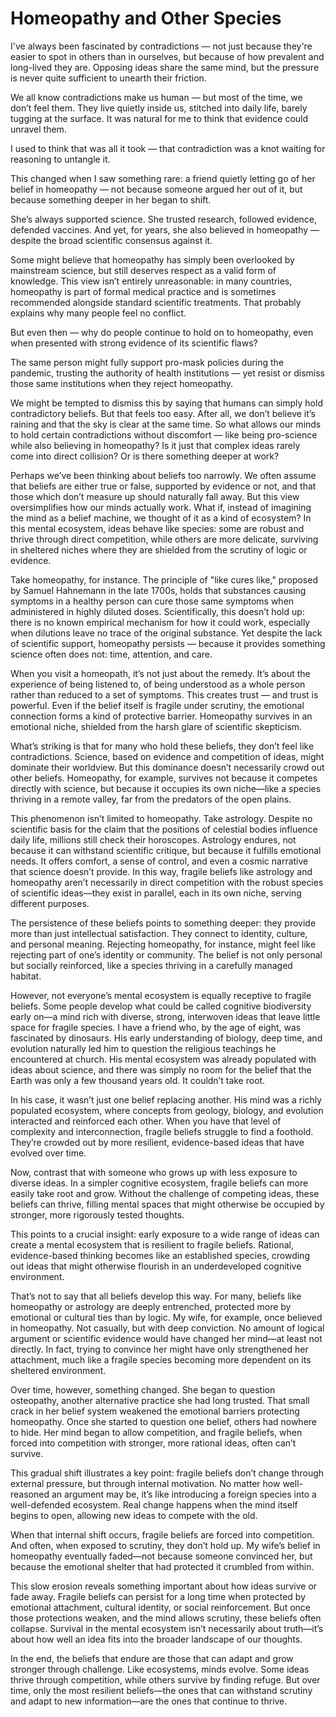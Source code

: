 # Homeopathy and Other Species

I've always been fascinated by contradictions — not just because they're easier to spot in others than in ourselves, but because of how prevalent and long-lived they are. Opposing ideas share the same mind, but the pressure is never quite sufficient to unearth their friction.

We all know contradictions make us human — but most of the time, we don’t feel them. They live quietly inside us, stitched into daily life, barely tugging at the surface. It was natural for me to think that evidence could unravel them.

I used to think that was all it took — that contradiction was a knot waiting for reasoning to untangle it.

This changed when I saw something rare: a friend quietly letting go of her belief in homeopathy — not because someone argued her out of it, but because something deeper in her began to shift.

She’s always supported science. She trusted research, followed evidence, defended vaccines.
And yet, for years, she also believed in homeopathy — despite the broad scientific consensus against it.

Some might believe that homeopathy has simply been overlooked by mainstream science, but still deserves respect as a valid form of knowledge. This view isn’t entirely unreasonable: in many countries, homeopathy is part of formal medical practice and is sometimes recommended alongside standard scientific treatments. That probably explains why many people feel no conflict.

But even then — why do people continue to hold on to homeopathy, even when presented with strong evidence of its scientific flaws?

The same person might fully support pro-mask policies during the pandemic, trusting the authority of health institutions — yet resist or dismiss those same institutions when they reject homeopathy.




We might be tempted to dismiss this by saying that humans can simply hold contradictory beliefs. But that feels too easy. After all, we don’t believe it’s raining and that the sky is clear at the same time. So what allows our minds to hold certain contradictions without discomfort — like being pro-science while also believing in homeopathy? Is it just that complex ideas rarely come into direct collision? Or is there something deeper at work?

Perhaps we’ve been thinking about beliefs too narrowly. We often assume that beliefs are either true or false, supported by evidence or not, and that those which don’t measure up should naturally fall away. But this view oversimplifies how our minds actually work. What if, instead of imagining the mind as a belief machine, we thought of it as a kind of ecosystem? In this mental ecosystem, ideas behave like species: some are robust and thrive through direct competition, while others are more delicate, surviving in sheltered niches where they are shielded from the scrutiny of logic or evidence.

Take homeopathy, for instance. The principle of "like cures like," proposed by Samuel Hahnemann in the late 1700s, holds that substances causing symptoms in a healthy person can cure those same symptoms when administered in highly diluted doses. Scientifically, this doesn’t hold up: there is no known empirical mechanism for how it could work, especially when dilutions leave no trace of the original substance. Yet despite the lack of scientific support, homeopathy persists — because it provides something science often does not: time, attention, and care.

When you visit a homeopath, it’s not just about the remedy. It’s about the experience of being listened to, of being understood as a whole person rather than reduced to a set of symptoms. This creates trust — and trust is powerful. Even if the belief itself is fragile under scrutiny, the emotional connection forms a kind of protective barrier. Homeopathy survives in an emotional niche, shielded from the harsh glare of scientific skepticism.

What’s striking is that for many who hold these beliefs, they don’t feel like contradictions. Science, based on evidence and competition of ideas, might dominate their worldview. But this dominance doesn’t necessarily crowd out other beliefs. Homeopathy, for example, survives not because it competes directly with science, but because it occupies its own niche—like a species thriving in a remote valley, far from the predators of the open plains.

This phenomenon isn’t limited to homeopathy. Take astrology. Despite no scientific basis for the claim that the positions of celestial bodies influence daily life, millions still check their horoscopes. Astrology endures, not because it can withstand scientific critique, but because it fulfills emotional needs. It offers comfort, a sense of control, and even a cosmic narrative that science doesn’t provide. In this way, fragile beliefs like astrology and homeopathy aren’t necessarily in direct competition with the robust species of scientific ideas—they exist in parallel, each in its own niche, serving different purposes.

The persistence of these beliefs points to something deeper: they provide more than just intellectual satisfaction. They connect to identity, culture, and personal meaning. Rejecting homeopathy, for instance, might feel like rejecting part of one’s identity or community. The belief is not only personal but socially reinforced, like a species thriving in a carefully managed habitat.

However, not everyone’s mental ecosystem is equally receptive to fragile beliefs. Some people develop what could be called cognitive biodiversity early on—a mind rich with diverse, strong, interwoven ideas that leave little space for fragile species. I have a friend who, by the age of eight, was fascinated by dinosaurs. His early understanding of biology, deep time, and evolution naturally led him to question the religious teachings he encountered at church. His mental ecosystem was already populated with ideas about science, and there was simply no room for the belief that the Earth was only a few thousand years old. It couldn’t take root.

In his case, it wasn’t just one belief replacing another. His mind was a richly populated ecosystem, where concepts from geology, biology, and evolution interacted and reinforced each other. When you have that level of complexity and interconnection, fragile beliefs struggle to find a foothold. They’re crowded out by more resilient, evidence-based ideas that have evolved over time.

Now, contrast that with someone who grows up with less exposure to diverse ideas. In a simpler cognitive ecosystem, fragile beliefs can more easily take root and grow. Without the challenge of competing ideas, these beliefs can thrive, filling mental spaces that might otherwise be occupied by stronger, more rigorously tested thoughts.

This points to a crucial insight: early exposure to a wide range of ideas can create a mental ecosystem that is resilient to fragile beliefs. Rational, evidence-based thinking becomes like an established species, crowding out ideas that might otherwise flourish in an underdeveloped cognitive environment.

That’s not to say that all beliefs develop this way. For many, beliefs like homeopathy or astrology are deeply entrenched, protected more by emotional or cultural ties than by logic. My wife, for example, once believed in homeopathy. Not casually, but with deep conviction. No amount of logical argument or scientific evidence would have changed her mind—at least not directly. In fact, trying to convince her might have only strengthened her attachment, much like a fragile species becoming more dependent on its sheltered environment.

Over time, however, something changed. She began to question osteopathy, another alternative practice she had long trusted. That small crack in her belief system weakened the emotional barriers protecting homeopathy. Once she started to question one belief, others had nowhere to hide. Her mind began to allow competition, and fragile beliefs, when forced into competition with stronger, more rational ideas, often can’t survive.

This gradual shift illustrates a key point: fragile beliefs don’t change through external pressure, but through internal motivation. No matter how well-reasoned an argument may be, it’s like introducing a foreign species into a well-defended ecosystem. Real change happens when the mind itself begins to open, allowing new ideas to compete with the old.

When that internal shift occurs, fragile beliefs are forced into competition. And often, when exposed to scrutiny, they don’t hold up. My wife’s belief in homeopathy eventually faded—not because someone convinced her, but because the emotional shelter that had protected it crumbled from within.

This slow erosion reveals something important about how ideas survive or fade away. Fragile beliefs can persist for a long time when protected by emotional attachment, cultural identity, or social reinforcement. But once those protections weaken, and the mind allows scrutiny, these beliefs often collapse. Survival in the mental ecosystem isn’t necessarily about truth—it’s about how well an idea fits into the broader landscape of our thoughts.

In the end, the beliefs that endure are those that can adapt and grow stronger through challenge. Like ecosystems, minds evolve. Some ideas thrive through competition, while others survive by finding refuge. But over time, only the most resilient beliefs—the ones that can withstand scrutiny and adapt to new information—are the ones that continue to thrive.
